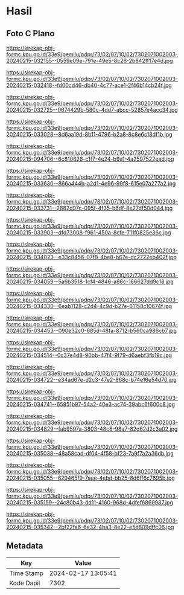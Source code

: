 # Hasil

## Foto C Plano

https://sirekap-obj-formc.kpu.go.id/33e9/pemilu/pdpr/73/02/07/10/02/7302071002003-20240215-032155--0559e09e-791e-49e5-8c26-2b842ff17e4d.jpg

https://sirekap-obj-formc.kpu.go.id/33e9/pemilu/pdpr/73/02/07/10/02/7302071002003-20240215-032418--fd00cd46-db40-4c77-ace1-2f46b14cb24f.jpg

https://sirekap-obj-formc.kpu.go.id/33e9/pemilu/pdpr/73/02/07/10/02/7302071002003-20240215-032725--0674429b-580c-4dd7-abcc-52857e4acc34.jpg

https://sirekap-obj-formc.kpu.go.id/33e9/pemilu/pdpr/73/02/07/10/02/7302071002003-20240215-033028--8d6aa19d-8b11-4796-b2a8-8c8e6c18df1b.jpg

https://sirekap-obj-formc.kpu.go.id/33e9/pemilu/pdpr/73/02/07/10/02/7302071002003-20240215-094706--6c810626-c1f7-4e24-b9a1-4a2597522ead.jpg

https://sirekap-obj-formc.kpu.go.id/33e9/pemilu/pdpr/73/02/07/10/02/7302071002003-20240215-033630--866a444b-a2d1-4e96-99f8-615e07a277a2.jpg

https://sirekap-obj-formc.kpu.go.id/33e9/pemilu/pdpr/73/02/07/10/02/7302071002003-20240215-033731--2882d97c-095f-4f35-b6df-8e27df50d044.jpg

https://sirekap-obj-formc.kpu.go.id/33e9/pemilu/pdpr/73/02/07/10/02/7302071002003-20240215-033903--dfd73008-f961-450a-8cfe-711f0825e36c.jpg

https://sirekap-obj-formc.kpu.go.id/33e9/pemilu/pdpr/73/02/07/10/02/7302071002003-20240215-034023--e33c8456-07f8-4be8-b67e-dc2722eb402f.jpg

https://sirekap-obj-formc.kpu.go.id/33e9/pemilu/pdpr/73/02/07/10/02/7302071002003-20240215-034059--5a6b3518-1cf4-4846-a86c-166627dd9c18.jpg

https://sirekap-obj-formc.kpu.go.id/33e9/pemilu/pdpr/73/02/07/10/02/7302071002003-20240215-034330--6eab1128-c2d4-4c9d-b27e-61158c10674f.jpg

https://sirekap-obj-formc.kpu.go.id/33e9/pemilu/pdpr/73/02/07/10/02/7302071002003-20240215-034453--090e32c0-685d-48fa-8712-b560ca986cb7.jpg

https://sirekap-obj-formc.kpu.go.id/33e9/pemilu/pdpr/73/02/07/10/02/7302071002003-20240215-034514--0c37e4d8-90bb-47f4-9f79-d6aebf3fb19c.jpg

https://sirekap-obj-formc.kpu.go.id/33e9/pemilu/pdpr/73/02/07/10/02/7302071002003-20240215-034722--e34ad67e-d2c3-47e2-868c-b74e16e54d70.jpg

https://sirekap-obj-formc.kpu.go.id/33e9/pemilu/pdpr/73/02/07/10/02/7302071002003-20240215-034741--65851b97-54a2-40e3-ac74-39abc6f600c8.jpg

https://sirekap-obj-formc.kpu.go.id/33e9/pemilu/pdpr/73/02/07/10/02/7302071002003-20240215-034829--fab9597a-3803-48c8-98a7-82d62d2c3a02.jpg

https://sirekap-obj-formc.kpu.go.id/33e9/pemilu/pdpr/73/02/07/10/02/7302071002003-20240215-035038--48a58cad-df04-4f58-bf23-7a9f7a2a36db.jpg

https://sirekap-obj-formc.kpu.go.id/33e9/pemilu/pdpr/73/02/07/10/02/7302071002003-20240215-035055--629465f9-7aee-4ebd-bb25-8d6ff6c7695b.jpg

https://sirekap-obj-formc.kpu.go.id/33e9/pemilu/pdpr/73/02/07/10/02/7302071002003-20240215-035159--24c80b43-dd11-4160-968d-4dfef6869987.jpg

https://sirekap-obj-formc.kpu.go.id/33e9/pemilu/pdpr/73/02/07/10/02/7302071002003-20240215-035342--2bf22fa6-6e32-4ba3-8e22-e5d809dffc06.jpg


## Metadata

| Key        | Value               |
| ---------- | ------------------- |
| Time Stamp | 2024-02-17 13:05:41 |
| Kode Dapil | 7302                |



